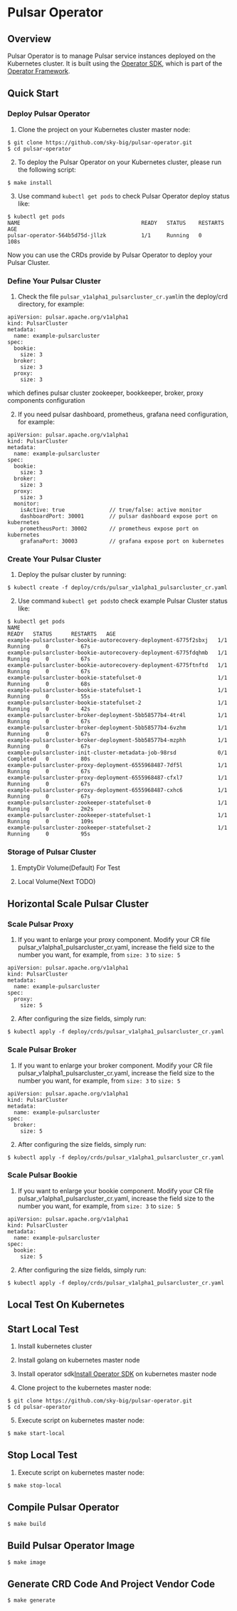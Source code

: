 # Pulsar Operator

## Overview

Pulsar Operator is to manage Pulsar service instances deployed on the Kubernetes cluster.
It is built using the [Operator SDK](https://github.com/operator-framework/operator-sdk), which is part of the [Operator Framework](https://github.com/operator-framework/).

## Quick Start

### Deploy Pulsar Operator

1. Clone the project on your Kubernetes cluster master node:
```
$ git clone https://github.com/sky-big/pulsar-operator.git
$ cd pulsar-operator
```

2. To deploy the Pulsar Operator on your Kubernetes cluster, please run the following script:
```
$ make install
```

3. Use command ```kubectl get pods``` to check Pulsar Operator deploy status like:
```
$ kubectl get pods
NAME                                      READY   STATUS    RESTARTS   AGE
pulsar-operator-564b5d75d-jllzk           1/1     Running   0          108s
```

Now you can use the CRDs provide by Pulsar Operator to deploy your Pulsar Cluster.

### Define Your Pulsar Cluster

1. Check the file ```pulsar_v1alpha1_pulsarcluster_cr.yaml```in the deploy/crd directory, for example:
```
apiVersion: pulsar.apache.org/v1alpha1
kind: PulsarCluster
metadata:
  name: example-pulsarcluster
spec:
  bookie:
    size: 3
  broker:
    size: 3
  proxy:
    size: 3
```

which defines pulsar cluster zookeeper, bookkeeper, broker, proxy components configuration

2. If you need pulsar dashboard, prometheus, grafana need configuration, for example:
```
apiVersion: pulsar.apache.org/v1alpha1
kind: PulsarCluster
metadata:
  name: example-pulsarcluster
spec:
  bookie:
    size: 3
  broker:
    size: 3
  proxy:
    size: 3
  monitor:
    isActive: true              // true/false: active monitor
    dashboardPort: 30001        // pulsar dashboard expose port on kubernetes
    prometheusPort: 30002       // prometheus expose port on kubernetes
    grafanaPort: 30003          // grafana expose port on kubernetes
```

### Create Your Pulsar Cluster

1. Deploy the pulsar cluster by running:
```
$ kubectl create -f deploy/crds/pulsar_v1alpha1_pulsarcluster_cr.yaml
```

2. Use command ```kubectl get pods```to check example Pulsar Cluster status like:
```
$ kubectl get pods
NAME                                                              READY   STATUS      RESTARTS   AGE
example-pulsarcluster-bookie-autorecovery-deployment-6775f2sbxj   1/1     Running     0          67s
example-pulsarcluster-bookie-autorecovery-deployment-6775fdqhmb   1/1     Running     0          67s
example-pulsarcluster-bookie-autorecovery-deployment-6775ftnftd   1/1     Running     0          67s
example-pulsarcluster-bookie-statefulset-0                        1/1     Running     0          68s
example-pulsarcluster-bookie-statefulset-1                        1/1     Running     0          55s
example-pulsarcluster-bookie-statefulset-2                        1/1     Running     0          42s
example-pulsarcluster-broker-deployment-5bb58577b4-4tr4l          1/1     Running     0          67s
example-pulsarcluster-broker-deployment-5bb58577b4-6vzhm          1/1     Running     0          67s
example-pulsarcluster-broker-deployment-5bb58577b4-mzphh          1/1     Running     0          67s
example-pulsarcluster-init-cluster-metadata-job-98rsd             0/1     Completed   0          80s
example-pulsarcluster-proxy-deployment-6555968487-7df5l           1/1     Running     0          67s
example-pulsarcluster-proxy-deployment-6555968487-cfxl7           1/1     Running     0          67s
example-pulsarcluster-proxy-deployment-6555968487-cxhc6           1/1     Running     0          67s
example-pulsarcluster-zookeeper-statefulset-0                     1/1     Running     0          2m2s
example-pulsarcluster-zookeeper-statefulset-1                     1/1     Running     0          109s
example-pulsarcluster-zookeeper-statefulset-2                     1/1     Running     0          95s
```

### Storage of Pulsar Cluster

1. EmptyDir Volume(Default) For Test


2. Local Volume(Next TODO)

## Horizontal Scale Pulsar Cluster

### Scale Pulsar Proxy

1. If you want to enlarge your proxy component. Modify your CR file pulsar_v1alpha1_pulsarcluster_cr.yaml, increase the field size to the number you want, for example, from ```size: 3``` to ```size: 5```
```
apiVersion: pulsar.apache.org/v1alpha1
kind: PulsarCluster
metadata:
  name: example-pulsarcluster
spec:
  proxy:
    size: 5
```

2. After configuring the size fields, simply run:
```
$ kubectl apply -f deploy/crds/pulsar_v1alpha1_pulsarcluster_cr.yaml
```

### Scale Pulsar Broker

1. If you want to enlarge your broker component. Modify your CR file pulsar_v1alpha1_pulsarcluster_cr.yaml, increase the field size to the number you want, for example, from ```size: 3``` to ```size: 5```
```
apiVersion: pulsar.apache.org/v1alpha1
kind: PulsarCluster
metadata:
  name: example-pulsarcluster
spec:
  broker:
    size: 5
```

2. After configuring the size fields, simply run:
```
$ kubectl apply -f deploy/crds/pulsar_v1alpha1_pulsarcluster_cr.yaml
```

### Scale Pulsar Bookie

1. If you want to enlarge your bookie component. Modify your CR file pulsar_v1alpha1_pulsarcluster_cr.yaml, increase the field size to the number you want, for example, from ```size: 3``` to ```size: 5```
```
apiVersion: pulsar.apache.org/v1alpha1
kind: PulsarCluster
metadata:
  name: example-pulsarcluster
spec:
  bookie:
    size: 5
```

2. After configuring the size fields, simply run:
```
$ kubectl apply -f deploy/crds/pulsar_v1alpha1_pulsarcluster_cr.yaml
```

## Local Test On Kubernetes

## Start Local Test

1. Install kubernetes cluster

2. Install golang on kubernetes master node

3. Install operator sdk[Install Operator SDK](https://github.com/operator-framework/operator-sdk/blob/master/doc/user/install-operator-sdk.md) on kubernetes master node

4. Clone project to the kubernetes master node:
```
$ git clone https://github.com/sky-big/pulsar-operator.git
$ cd pulsar-operator
```

5. Execute script on kubernetes master node:
```
$ make start-local
```

## Stop Local Test
1. Execute script on kubernetes master node:
```
$ make stop-local
```

## Compile Pulsar Operator
```
$ make build
```

## Build Pulsar Operator Image
```
$ make image
```

## Generate CRD Code And Project Vendor Code
```
$ make generate
```
